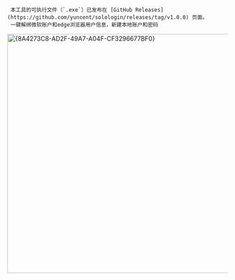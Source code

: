      本工具的可执行文件（`.exe`）已发布在 [GitHub Releases](https://github.com/yuncent/solologin/releases/tag/v1.0.0) 页面。  
     一键解绑微软账户和edge浏览器用户信息，新建本地账户和密码  

 <img width="845" height="548" alt="{8A4273C8-AD2F-49A7-A04F-CF3296677BF0}" src="https://github.com/user-attachments/assets/01432980-97cf-4aed-97cf-70d9b6b87bf6" />
